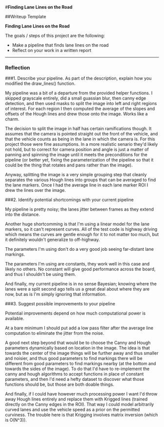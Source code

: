 #**Finding Lane Lines on the Road** 

##Writeup Template

**Finding Lane Lines on the Road**

The goals / steps of this project are the following:
* Make a pipeline that finds lane lines on the road
* Reflect on your work in a written report


[//]: # (Image References)

[image1]: ./examples/grayscale.jpg "Grayscale"

---

### Reflection

###1. Describe your pipeline. As part of the description, explain how you modified the draw_lines() function.

My pipeline was a bit of a departure from the provided helper functions.  I skipped grayscale entirely, did a small guassian blur, then canny edge detection, and then used masks to split the image into left and right regions of interest.  For each region I then computed the average of the slopes and offsets of the Hough lines and drew those onto the image.  Works like a charm.

The decision to split the image in half has certain ramifications though.  It assumes that the camera is pointed straight out the front of the vehicle, and that the vehicle counts as being in the lane in which the camera is.  For this project those were fine assumptions.  In a more realistic senario they'd likely not hold, but to correct for camera position and angle is just a matter of panning and spinning the image until it meets the preconditions for the pipeline (or better yet, fixing the parameterization of the pipeline so that it could be the thing that rotates and pans rather than the image).

Anyway, splitting the image is a very simple grouping step that cleanly separates the various Hough lines into groups that can be averaged to find the lane markers.  Once I had the average line in each lane marker ROI I drew the lines over the image.


###2. Identify potential shortcomings with your current pipeline

My pipeline is pretty noisy; the lanes jitter between frames as they extend into the distance.

Another huge shortcomming is that I'm using a linear model for the lane markers, so it can't represent curves.  All of the test code is highway driving which means the curves are gentle enough for it to not matter too much, but it definitely wouldn't generalize to off-highway.

The parameters I'm using don't do a very good job seeing far-distant lane markings.

The parameters I'm using are constants, they work well in this case and likely no others.  No constant will give good performance across the board, and thus I shouldn't be using them.

And finally, my current pipeline is in no sense Bayesian; knowing where the lanes were a split second ago tells us a great deal about where they are now, but as is I'm simply ignoring that information.


###3. Suggest possible improvements to your pipeline

Potential improvements depend on how much computational power is available.

At a bare minimum I should put add a low pass filter after the average line computation to eliminate the jitter from the noise.

A good next step beyond that would be to choose the Canny and Hough parameters dynamically based on location in the image.  The idea is that towards the center of the image things will be further away and thus smaller and noisier, and thus good parameters to find markings there will be different from good parameters to find markings nearby (at the bottom and towards the sides of the image).  To do that I'd have to re-implement the canny and hough algorithms to accept functions in place of constant parameters, and then I'd need a hefty dataset to discover what those functions should be, but those are both doable things.

And finally, if I could have however much processing power I want I'd throw away Hough lines entirely and replace them with Krigged lines (trained directly on the Canny edges in the ROI).  That way I could model arbitrarily curved lanes and use the vehicle speed as a prior on the permitted curviness.  The trouble here is that Krigging involves matrix inversion (which is O(N^3)).





